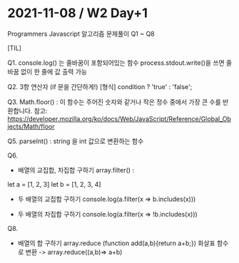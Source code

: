 # 2021-11-08 / W2 Day+1
Programmers Javascript 알고리즘 문제풀이 Q1 ~ Q8

[TIL]

Q1.
console.log() 는 줄바꿈이 포함되어있는 함수
process.stdout.write()을 쓰면 줄바꿈 없이 한 줄에 값 출력 가능

Q2.
3항 연산자 (if 문을 간단하게!)
[형식]
condition ? 'true' : 'false';

Q3.
Math.floor() : 이 함수는 주어진 숫자와 같거나 작은 정수 중에서 가장 큰 수를 반환합니다.
참고: https://developer.mozilla.org/ko/docs/Web/JavaScript/Reference/Global_Objects/Math/floor

Q5. 
parseInt() : string 을 int 값으로 변환하는 함수

Q6.
* 배열의 교집합, 차집합 구하기
array.filter() : 

let a = [1, 2, 3]
let b = [1, 2, 3, 4]

* 두 배열의 교집합 구하기
console.log(a.filter(x => b.includes(x)))

* 두 배열의 차집합 구하기 
console.log(a.filter(x => !b.includes(x)))

Q8.
* 배열의 합 구하기
array.reduce (function add(a,b){return a+b;})
화살표 함수로 변환 -> array.reduce((a,b)=> a+b)




